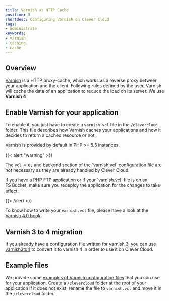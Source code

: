 ```yaml
---
title: Varnish as HTTP Cache
position: 3
shortdesc: Configuring Varnish on Clever Cloud
tags:
- administrate
keywords:
- varnish
- caching
- cache
---
```


## Overview

[Varnish](https://www.varnish-cache.org/) is a HTTP proxy-cache, which works as a reverse proxy between your application
and the client. Following rules defined by the user, Varnish will cache the data of an application to reduce the load on its server. We use **Varnish 4**

## Enable Varnish for your application

To enable it, you just have to create a `varnish.vcl` file in the `/clevercloud` folder.
This file describes how Varnish caches your applications and how it decides to return a cached resource or not.

Varnish is provided by default in PHP >= 5.5 instances.


{{< alert "warning" >}}
<p>The <code>vcl 4.0;</code> and backend section of the `varnish.vcl` configuration file are not necessary as they are already handled by Clever Cloud.</p>
<p>If you have a PHP FTP application or if your `varnish.vcl` file is on an FS Bucket, make sure you redeploy the application for the changes to take effect.</p>
{{< /alert >}}

To know how to write your `varnish.vcl` file, please have a look at the [Varnish 4.0 book](https://book.varnish-software.com/4.0/).

## Varnish 3 to 4 migration

If you already have a configuration file written for varnish 3, you can use [varnish3to4](https://GitHub.com/fgsch/varnish3to4) to convert it to varnish 4 in order to use it on Clever Cloud.

## Example files

We provide some [examples of Varnish configuration files](https://GitHub.com/CleverCloud/varnish-examples) that you can
use for your application. Create a `/clevercloud` folder at the root of your application if it does not exist,
rename the file to `varnish.vcl` and move it in the `/clevercloud` folder.
